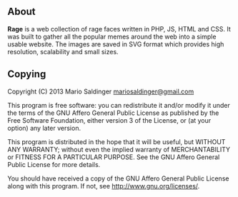 About
-----

**Rage** is a web collection of rage faces written in PHP, JS, HTML and CSS. It
was built to gather all the popular memes around the web into a simple usable
website. The images are saved in SVG format which provides high resolution,
scalability and small sizes.

Copying
-------

Copyright (C) 2013  Mario Saldinger <mariosaldinger@gmail.com>

This program is free software: you can redistribute it and/or modify
it under the terms of the GNU Affero General Public License as published by
the Free Software Foundation, either version 3 of the License, or
(at your option) any later version.

This program is distributed in the hope that it will be useful,
but WITHOUT ANY WARRANTY; without even the implied warranty of
MERCHANTABILITY or FITNESS FOR A PARTICULAR PURPOSE.  See the
GNU Affero General Public License for more details.

You should have received a copy of the GNU Affero General Public License
along with this program.  If not, see <http://www.gnu.org/licenses/>.
